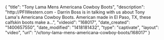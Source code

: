 {
    "title": "Tony Lama Mens Americana Cowboy Boots",
    "description": "http:\/\/PFIWestern.com - Darrin Boss is in talking with us about Tony Lama's Americana Cowboy Boots. American made in El Paso, TX, these calfskin boots make a...",
    "videoid": "168017",
    "date_created": "1400657550",
    "date_modified": "1418181432",
    "type": "captivate",
    "layout": "video",
    "url": "\/v\/tony-lama-mens-americana-cowboy-boots\/168017"
}